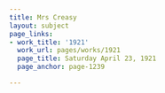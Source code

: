 ```yaml
---
title: Mrs Creasy
layout: subject
page_links:
- work_title: '1921'
  work_url: pages/works/1921
  page_title: Saturday April 23, 1921
  page_anchor: page-1239

---
```

